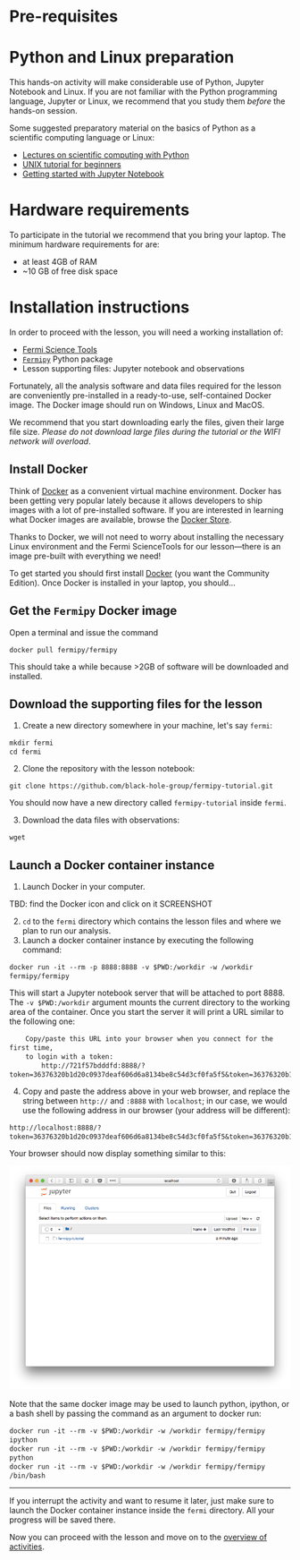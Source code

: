 Pre-requisites
=================

# Python and Linux preparation

This hands-on activity will make considerable use of Python, Jupyter Notebook and Linux. If you are not familiar with the Python programming language, Jupyter or Linux, we recommend that you study them *before* the hands-on session. 

Some suggested  preparatory material on the basics of Python as a scientific computing language or Linux: 

- [Lectures on scientific computing with Python](https://github.com/jrjohansson/scientific-python-lectures)
- [UNIX tutorial for beginners](http://www.ee.surrey.ac.uk/Teaching/Unix/)
- [Getting started with Jupyter Notebook](https://medium.com/codingthesmartway-com-blog/getting-started-with-jupyter-notebook-for-python-4e7082bd5d46)


# Hardware requirements

To participate in the tutorial we recommend that you bring your laptop. The minimum hardware requirements for are: 

- at least 4GB of RAM 
- ~10 GB of free disk space

# Installation instructions

In order to proceed with the lesson, you will need a working installation of:

- [Fermi Science Tools](https://fermi.gsfc.nasa.gov/ssc/data/analysis/software/)
- [`Fermipy`](https://fermipy.readthedocs.io/en/latest/) Python package 
- Lesson supporting files: Jupyter notebook and observations 

Fortunately, all the analysis software and data files required for the lesson are conveniently pre-installed in a ready-to-use, self-contained Docker image. The Docker image should run on Windows, Linux and MacOS. 

We recommend that you start downloading early the files, given their large file size. *Please do not download large files during the tutorial or the WIFI network will overload*. 

## Install Docker

Think of [Docker](https://www.docker.com) as a convenient virtual machine environment. Docker has been getting very popular lately because it allows developers to ship images with a lot of pre-installed software. If you are interested in learning what Docker images are available, browse the [Docker Store](https://store.docker.com). 

Thanks to Docker, we will not need to worry about installing the necessary Linux environment and the Fermi ScienceTools for our lesson—there is an image pre-built with everything we need! 

To get started you should first install [Docker](https://www.docker.com/community-edition) (you want the Community Edition). Once Docker is installed in your laptop, you should...

## Get the `Fermipy` Docker image

Open a terminal and issue the command

    docker pull fermipy/fermipy

This should take a while because >2GB of software will be downloaded and installed.

## Download the supporting files for the lesson

1. Create a new directory somewhere in your machine, let's say `fermi`:  

```  
mkdir fermi
cd fermi
```

2. Clone the repository with the lesson notebook:

```
git clone https://github.com/black-hole-group/fermipy-tutorial.git
``` 

You should now have a new directory called `fermipy-tutorial` inside `fermi`.

3. Download the data files with observations:

```
wget 
```

## Launch a Docker container instance

1. Launch Docker in your computer. 

TBD: find the Docker icon and click on it
SCREENSHOT

2. `cd` to the `fermi` directory which contains the lesson files and where we plan to run our analysis. 
3. Launch a docker container instance by executing the following command:

```
docker run -it --rm -p 8888:8888 -v $PWD:/workdir -w /workdir fermipy/fermipy
```

This will start a Jupyter notebook server that will be attached to port 8888. The `-v $PWD:/workdir` argument mounts the current directory to the working area of the container. Once you start the server it will print a URL similar to the following one:

```
    Copy/paste this URL into your browser when you connect for the first time,
    to login with a token:
        http://721f57bdddfd:8888/?token=36376320b1d20c0937deaf606d6a8134be8c54d3cf0fa5f5&token=36376320b1d20c0937deaf606d6a8134be8c54d3cf0fa5f5
```

4. Copy and paste the address above in your web browser, and replace the string between `http://` and `:8888` with `localhost`; in our case, we would use the following address in our browser (your address will be different):

```     
http://localhost:8888/?token=36376320b1d20c0937deaf606d6a8134be8c54d3cf0fa5f5&token=36376320b1d20c0937deaf606d6a8134be8c54d3cf0fa5f5
```

Your browser should now display something similar to this:

![](./Screenshot-jupyter.png "Web browser after successful launching of Jupyter Notebook from Docker instance")

Note that the same docker image may be used to launch python, ipython, or a bash shell by passing the command as an argument to docker run:

```
docker run -it --rm -v $PWD:/workdir -w /workdir fermipy/fermipy ipython
docker run -it --rm -v $PWD:/workdir -w /workdir fermipy/fermipy python
docker run -it --rm -v $PWD:/workdir -w /workdir fermipy/fermipy /bin/bash
```

- - - 

If you interrupt the activity and want to resume it later, just make sure to launch the Docker container instance inside the `fermi` directory. All your progress will be saved there.

Now you can proceed with the lesson and move on to the [overview of activities](https://speakerdeck.com/rsnemmen/analysis-of-fermi-lat-data-hands-on-day-1).



